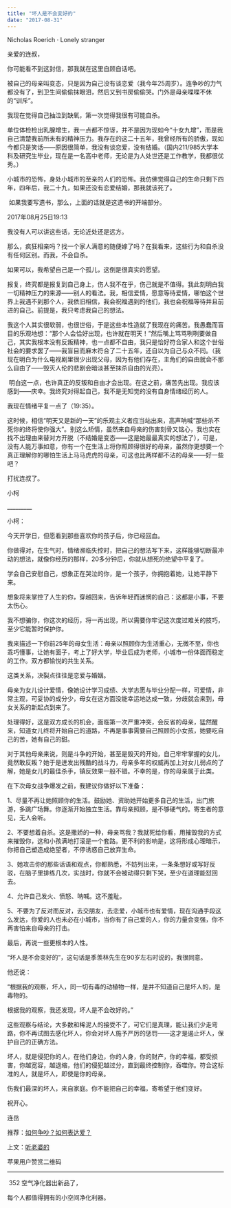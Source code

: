 ```yaml
---
title: "坏人是不会变好的"
date: "2017-08-31"
---
```


Nicholas Roerich · Lonely stranger

亲爱的连叔，

你可能看不到这封信，那我就在这里自顾自话吧。

被自己的母亲叫变态，只是因为自己没有谈恋爱（我今年25周岁）。连争吵的力气都没有了，到卫生间偷偷抹眼泪，然后又到书房偷偷哭。门外是母亲喋喋不休的“训斥”。

我现在觉得自己抽泣到缺氧，第一次觉得我很有可能自杀。 

单位体检检出乳腺增生，我一点都不惊讶，并不是因为现如今“十女九增”，而是我自己清楚我前所未有的精神压力。我存在的这二十五年，我曾经所有的骄傲，现如今都只是笑话——原因很简单，我没有谈恋爱，没有结婚。（国内211/985大学本科及研究生毕业，现在是一名高中老师，无论是为人处世还是工作教学，我都很优秀。）

小城市的恐怖，身处小城市的至亲的人们的恐怖。我仿佛觉得自己的生命只剩下四年，四年后，我二十九，如果还没有恋爱结婚，那我就该死了。

 如果我要写遗书，那么，上面的话就是这遗书的开端部分。

2017年08月25日19:13

我没有人可以讲这些话，无论近处还是远方。

那么，疯狂相亲吗？找一个家人满意的随便嫁了吗？在我看来，这些行为和自杀没有任何区别。而我，不会自杀。

如果可以，我希望自己是一个孤儿，这倒是很真实的愿望。

报复，终究都是报复到自己身上，伤人我不在乎，伤己就是不值得。我此刻明白我一切精神压力的来源——别人的看法。我，相信爱情，愿意等待爱情，哪怕这个世界上我遇不到那个人，我依旧相信，我会祝福遇到的他们，我也会祝福等待并且前进的自己。前提是，我只考虑我自己的想法。

我这个人其实很软弱，也很世俗，于是这些本性造就了我现在的痛苦。我愚蠢而盲目的乐观地想：“那个人会恰好出现，也许就在明天！”然后嘴上骂骂咧咧要做自己，其实我根本没有反叛精神，也一点都不自由，我只是恰好符合家人和这个世俗社会的要求罢了——我盲目而麻木符合了二十五年，还自以为自己与众不同。（我现在明白为什么电视剧里很少出现父母，因为有他们存在，主角们的自由就会不那么自由了——毁灭人伦的悲剧会暗淡甚至抹杀自由的光亮）。

 明白这一点，也许真正的反叛和自由才会出现。在这之前，痛苦先出现。我应该感到——庆幸。我终究对得起自己，我不是无知觉的没有自身情绪经历的人。

我现在情绪平复一点了（19:35）。

这时候，相信“明天又是新的一天”的乐观主义者应当站出来，高声呐喊“那些杀不死你的终将使你强大”。别这么矫情，虽然来自母亲的伤害刻骨又铭心，我也实在找不出理由来替对方开脱（不结婚是变态——这是她最最真实的想法了），可是，没有人能万事如意，你有一个在生活上将你照顾得很好的母亲，虽然你更想要一个真正理解你的哪怕生活上马马虎虎的母亲，可这也比两样都不沾的母亲——好一些吧？

打扰连叔了。

小柯

\_\_\_\_\_\_\_\_\_

小柯：

今天开学日，但愿看到那些喜欢你的孩子后，你已经回血。

你做得对，在生气时，情绪濒临失控时，把自己的想法写下来，这样能够切断最冲动的想法，就像你经历的那样，20多分钟后，你就从想死的绝望中平复了。

学会自己安慰自己，想象正在哭泣的你，是一个孩子，你拥抱着她，让她平静下来。

想象将来掌控了人生的你，穿越回来，告诉年轻而迷惘的自己：这都是小事，不要太伤心。

我不想骗你，你这次的经历，将一再出现，所以需要你牢记这次度过难关的技巧，至少它能暂时保护你。

我来描述一下你前25年的母女生活：母亲以照顾你为生活重心，无微不至，你也乖巧懂事，让她有面子，考上了好大学，毕业后成为老师，小城市一份体面而稳定的工作。双方都愉悦的共生关系。

这类关系，决裂点往往是恋爱与婚姻。

母亲为女儿设计爱情，像她设计学习成绩、大学志愿与毕业分配一样，可爱情，非常主观，可妥协的成分少，母女在这方面没能幸运地达成一致，分歧就会来到，母女关系的新起点到来了。

处理得好，这是双方成长的机会，面临第一次严重冲突，会反省的母亲，猛然醒来，知道女儿终将开始自己的道路，不再是事事需要自己照顾的小女孩，她要吃自己的苦，她有自己的甜。

对于其他母亲来说，则是斗争的开始，甚至是毁灭的开始，自己牢牢掌握的女儿，竟然敢反叛？她于是迸发出残酷的战斗力，母亲多年的权威再加上对女儿弱点的了解，她是女儿的最佳杀手，镇反效果一般不错。不幸的是，你的母亲属于此类。

在下次母女战争爆发之前，我建议你做好以下准备：

1、尽量不再让她照顾你的生活。鼓励她、资助她开始更多自己的生活，出门旅游，多跳广场舞。你逐渐开始独立生活。靠母亲照顾，是不够硬气的。寄生者的意见，无人会听。

2、不要想着自杀。这是撒娇的一种，母亲骂我？我就死给你看，用摧毁我的方式来摧毁你，这和小孩满地打滚是一个套路。更不利的影响是，这将形成心理暗示，你把自己塑造成绝望者，不停诱惑自己放弃生命。

3、她攻击你的那些话语和观点，你都熟悉，不妨列出来，一条条想好或写好反驳，在脑子里排练几次，实战时，你就不会被动得只剩下哭，至少在道理能怼回去。

4、允许自己发火、愤怒、呐喊。这不羞耻。

5、不要为了反对而反对，去交朋友，去恋爱，小城市也有爱情，现在沟通手段这么发达，你爱的人也未必在小城市，当你有了自己爱的人，你的力量会变强，你不再害怕来自母亲的打击。

最后，再说一些更根本的人性。

“坏人是不会变好的”，这句话是季羡林先生在90岁左右时说的，我很同意。  

他还说：

“根据我的观察，坏人，同一切有毒的动植物一样，是并不知道自己是坏人的，是毒物的。

根据我的观察，我还发现，坏人是不会改好的。”

这些观察与结论，大多数和稀泥人的接受不了，可它们是真理，能让我们少走弯路，你不再试图去感化坏人，你会对坏人施予严厉的惩罚——这才是遏止坏人，保护自己的正确方法。

坏人，就是侵犯你的人，在他们身边，你的人身，你的财产，你的幸福，都受损害，你越宽容，越退缩，他们的侵犯越过分，直到最终控制你，吞噬你。符合这标准的人，就是坏人，即使是你的母亲。

伤我们最深的坏人，来自家庭。你不能把自己的幸福，寄希望于他们变好。

祝开心。

连岳

推荐：[如何争吵？如何表达爱？](http://mp.weixin.qq.com/s?__biz=MjM5NDU0Mjk2MQ==&mid=2651623369&idx=1&sn=55f9ba9b943b415da9ba7d2d49e2f0ca&chksm=bd7e0bd78a0982c185275eda5734500ece20a3bf7eba6c94b053e22a5aca969fb54e4c3f68d6&scene=21#wechat_redirect)

上文：[听老婆的](http://mp.weixin.qq.com/s?__biz=MjM5NDU0Mjk2MQ==&mid=2651623413&idx=1&sn=edd3cb743e19033dd775412813a6314c&chksm=bd7e0beb8a0982fdf42398476fa986c7a560044d62efc55c54fa5ebcd2b4a76fc8d992ef0a87&scene=21#wechat_redirect)

苹果用户赞赏二维码

* * *

 352 空气净化器出新品了，

每个人都值得拥有的小空间净化利器。
